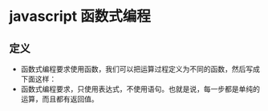 # javascript 函数式编程

## 定义
* 函数式编程要求使用函数，我们可以把运算过程定义为不同的函数，然后写成下面这样：
* 函数式编程要求，只使用表达式，不使用语句。也就是说，每一步都是单纯的运算，而且都有返回值。

## 